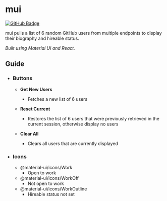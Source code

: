 # **mui**

<a href="https://z-felixhan.github.io/react-github-users" target="_blank"><img src="https://img.shields.io/badge/Demo-GitHub%20Pages-blue?style=for-the-badge&logo=github" alt="GitHub Badge"/></a>

mui pulls a list of 6 random GitHub users from multiple endpoints to display their biography and hireable status.

_Built using Material UI and React._

## **Guide**

- ### Buttons

  - **Get New Users**

    - Fetches a new list of 6 users

  - **Reset Current**

    - Restores the list of 6 users that were previously retrieved in the current session, otherwise display no users

  - **Clear All**

    - Clears all users that are currently displayed

- ### Icons
  - @material-ui/icons/Work
    - Open to work
  - @material-ui/icons/WorkOff
    - Not open to work
  - @material-ui/icons/WorkOutline
    - Hireable status not set
